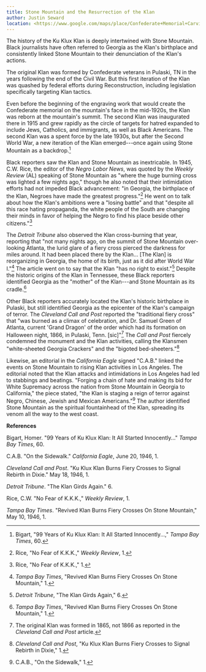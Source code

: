 ```yaml
---
title: Stone Mountain and the Resurrection of the Klan
author: Justin Seward
location: <https://www.google.com/maps/place/Confederate+Memorial+Carving/@33.8095887,-84.1484626,16.04z/data=!4m15!1m8!3m7!1s0x88f5af24c25d5bbb:0x4119e5c541409adc!2sStone+Mountain,+GA!3b1!8m2!3d33.8081608!4d-84.170196!16zL20vMHJ2emY!3m5!1s0x88f5afbca4575fdf:0xe30cfde12b0eafdb!8m2!3d33.8083787!4d-84.1447107!16s%2Fg%2F11rnhqktt7?entry=ttu>
---
```

The history of the Ku Klux Klan is deeply intertwined with Stone
Mountain. Black journalists have often referred to Georgia as the Klan's
birthplace and consistently linked Stone Mountain to their denunciation
of the Klan's actions.

The original Klan was formed by Confederate veterans in Pulaski, TN in
the years following the end of the Civil War. But this first iteration
of the Klan was quashed by federal efforts during Reconstruction,
including legislation specifically targeting Klan tactics.

Even before the beginning of the engraving work that would create the
Confederate memorial on the mountain's face in the mid-1920s, the Klan
was reborn at the mountain's summit. The second Klan was inaugurated
there in 1915 and grew rapidly as the circle of targets for hatred
expanded to include Jews, Catholics, and immigrants, as well as Black
Americans. The second Klan was a spent force by the late 1930s, but
after the Second World War, a new iteration of the Klan emerged---once
again using Stone Mountain as a backdrop.[^1]

Black reporters saw the Klan and Stone Mountain as inextricable. In
1945, C.W. Rice, the editor of the *Negro Labor News*, was quoted by the
*Weekly Review* (AL) speaking of Stone Mountain as "where the huge
burning cross was lighted a few nights ago," though he also noted that
their intimidation efforts had not impeded Black advancement: "in
Georgia, the birthplace of the Klan, Negroes have made the greatest
progress."[^2] He went on to talk about how the Klan's ambitions were a
"losing battle" and that "despite all this race hating propaganda, the
white people of the South are changing their minds in favor of helping
the Negro to find his place beside other citizens."[^3]

The *Detroit Tribune* also observed the Klan cross-burning that year,
reporting that "not many nights ago, on the summit of Stone Mountain
over-looking Atlanta, the lurid glare of a fiery cross pierced the
darkness for miles around. It had been placed there by the Klan... \[The
Klan\] is reorganizing in Georgia, the home of its birth, just as it did
after World War I."[^4] The article went on to say that the Klan "has no
right to exist."[^5] Despite the historic origins of the Klan in
Tennessee, these Black reporters identified Georgia as the "mother" of
the Klan---and Stone Mountain as its cradle.[^6]

Other Black reporters accurately located the Klan's historic birthplace
in Pulaski, but still identified Georgia as the epicenter of the Klan's
campaign of terror. The *Cleveland Call and Post* reported the
"traditional fiery cross" that "was burned as a climax of celebration,
and Dr. Samuel Green of Atlanta, current 'Grand Dragon' of the order
which had its formation on Halloween night, 1866, in Pulaski, Tenn.
\[sic\]"[^7] The *Call and Post* fiercely condemned the monument and the
Klan activities, calling the Klansmen "white-sheeted Georgia Crackers"
and the "bigoted bed-sheeters."[^8]

Likewise, an editorial in the *California Eagle* signed "C.A.B." linked
the events on Stone Mountain to rising Klan activities in Los Angeles.
The editorial noted that the Klan attacks and intimidations in Los
Angeles had led to stabbings and beatings. "Forging a chain of hate and
making its bid for White Supremacy across the nation from Stone Mountain
in Georgia to California," the piece stated, "the Klan is staging a
reign of terror against Negro, Chinese, Jewish and Mexican
Americans."[^9] The author identified Stone Mountain as the spiritual
fountainhead of the Klan, spreading its venom all the way to the west
coast.

**References**

Bigart, Homer. "99 Years of Ku Klux Klan: It All Started Innocently..."
*Tampa Bay Times*, 60.

C.A.B. "On the Sidewalk." *California Eagle*, June 20, 1946, 1.

*Cleveland Call and Post*. "Ku Klux Klan Burns Fiery Crosses to Signal
Rebirth in Dixie." May 18, 1946, 1.

*Detroit Tribune*. "The Klan Girds Again." 6.

Rice, C.W. "No Fear of K.K.K.," *Weekly Review*, 1.

*Tampa Bay Times*. "Revived Klan Burns Fiery Crosses On Stone Mountain,"
May 10, 1946, 1.

[^1]: Bigart, "99 Years of Ku Klux Klan: It All Started Innocently...,"
    *Tampa Bay Times*, 60.

[^2]: Rice, "No Fear of K.K.K.," *Weekly Review*, 1.

[^3]: Rice, "No Fear of K.K.K.," 1.

[^4]: *Tampa Bay Times*, "Revived Klan Burns Fiery Crosses On Stone
    Mountain," 1.

[^5]: *Detroit Tribune*, "The Klan Girds Again," 6.

[^6]: *Tampa Bay Times*, "Revived Klan Burns Fiery Crosses On Stone
    Mountain," 1.

[^7]: The original Klan was formed in 1865, not 1866 as reported in the
    *Cleveland Call and Post* article.

[^8]: *Cleveland Call and Post*, "Ku Klux Klan Burns Fiery Crosses to
    Signal Rebirth in Dixie," 1.

[^9]: C.A.B., "On the Sidewalk," 1.
